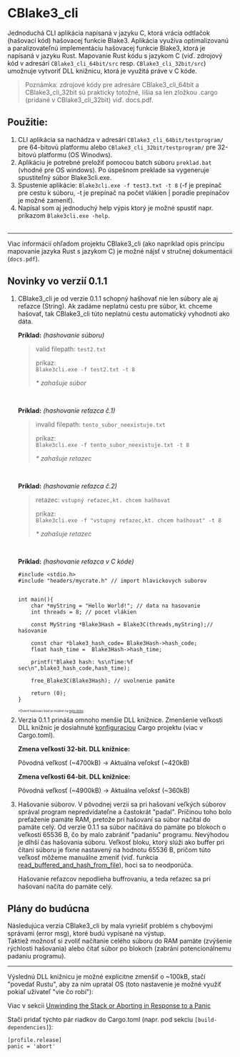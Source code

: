 # CBlake3_cli
Jednoduchá CLI aplikácia napísaná v jazyku C, ktorá vrácia odtlačok (hašovací kód) hašovacej funkcie Blake3. Aplikácia využíva optimalizovanú a paralizovateľnú implementáciu hašovacej funkcie Blake3, ktorá je napísaná v jazyku Rust. Mapovanie Rust kódu s jazykom C (viď. zdrojový kód v adresári `CBlake3_cli_64bit/src` resp. `CBlake3_cli_32bit/src`) umožnuje vytvoriť DLL knižnicu, ktorá je využitá práve v C kóde.

> Poznámka: zdrojové kódy pre adresáre CBlake3_cli_64bit a CBlake3_cli_32bit sú prakticky totožné, líšia sa len zložkou .cargo (pridané v CBlake3_cli_32bit) viď. docs.pdf.

## Použitie:

1) CLI aplikácia sa nachádza v adresári `CBlake3_cli_64bit/testprogram/` pre 64-bitovú platformu alebo `CBlake3_cli_32bit/testprogram/` pre 32-bitovú platformu (OS Winodws).
2) Aplikáciu je potrebné preložiť pomocou batch súboru `preklad.bat` (vhodné pre OS windows). Po úspešnom preklade sa vygeneruje spustiteľný súbor Blake3cli.exe.
3) Spustenie aplikácie: `Blake3cli.exe -f test3.txt -t 8` (-f je prepínač pre cestu k súboru, -t je prepínač na počet vlákien | poradie prepínačov je možné zameniť).
4) Napísal som aj jednoduchý help výpis ktorý je možné spustiť napr. príkazom `Blake3cli.exe -help`.
<br><br>

----
Viac informácií ohľadom projektu CBlake3_cli (ako napríklad opis princípu mapovanie jazyka Rust s jazykom C) je možné nájsť v stručnej dokumentácii (`docs.pdf`).


## Novinky vo verzií 0.1.1

<ol>

<li>CBlake3_cli je od verzie 0.1.1 schopný hašhovať nie len súbory ale aj reťazce (String).
Ak zadáme neplatnú cestu pre súbor, kt. chceme hašovať, tak CBlake3_cli túto neplatnú cestu  
automatický vyhodnotí ako dáta.  

__Príklad:__ _(hashovanie súboru)_

>valid filepath: `test2.txt`  
>
>príkaz:  
`Blake3cli.exe -f test2.txt -t 8`   
>
> _* zahašuje súbor_

<br>

__Príklad:__ _(hashovanie reťazca č.1)_

>invalid filepath: `tento_subor_neexistuje.txt`  
>
>príkaz:  
`Blake3cli.exe -f tento_subor_neexistuje.txt -t 8`   
>
> _* zahašuje retazec_

<br>

__Príklad:__ _(hashovanie reťazca č.2)_

> retazec: `vstupný reťazec,kt. chcem hašhovat`  
>
>príkaz:  
`Blake3cli.exe -f "vstupný reťazec,kt. chcem hašhovat" -t 8`   
>
> _* zahašuje retazec_

<br>

__Príklad:__ _(hashovanie reťazca v C kóde)_

```
#include <stdio.h>
#include "headers/mycrate.h" // import hlavickovych suborov


int main(){
    char *myString = "Hello World!"; // data na hasovanie
    int threads = 8; // pocet vlákien

    const MyString *Blake3Hash = Blake3C(threads,myString);// hašovanie

    const char *blake3_hash_code= Blake3Hash->hash_code; 
    float hash_time =  Blake3Hash->hash_time; 

    printf("Blake3 hash: %s\nTime:%f sec\n",blake3_hash_code,hash_time);

    free_Blake3C(Blake3Hash); // uvolnenie pamäte
      
    return (0);
}
```
<p style="font-size:0.5em;">*Overiť hašovací kód je možné na <a href="https://connor4312.github.io/blake3/index.html">tejto linke</a>.</p>
</li>


<li>
Verzia 0.1.1 prináša omnoho menšie DLL knižnice. Zmenšenie veľkosti DLL knižníc je dosiahnuté <a href="https://youtu.be/b2qe3L4BX-Y">konfiguraciou</a> Cargo projektu (viac v Cargo.toml).  

<br>

__Zmena veľkosti 32-bit. DLL knižnice:__

Pôvodná veľkosť (~4700kB) -> Aktuálna veľoksť (~420kB)

__Zmena veľkosti 64-bit. DLL knižnice:__

Pôvodná veľkosť (~4900kB) -> Aktuálna veľoksť (~360kB)

</li>

<li>
Hašovanie súborov. V pôvodnej verzii sa pri hašovaní veľkých súborov správal program nepredvídateľne a častokrát "padal". Príčinou toho bolo preťaženie pamäte RAM, pretože pri hašovaní sa súbor načítal do pamäte celý. Od verzie 0.1.1 sa súbor načitáva do pamäte po blokoch o veľkosti 65536 B, čo by malo zabrániť "padaniu" programu. Nevýhodou je dlhší čas hašovania súboru. Veľkosť bloku, ktorý slúži ako buffer pri čítani súboru je fixne nastavený na hodnotu 65536 B, pričom túto veľkosť môžeme manuálne zmeniť (viď. funkcia <a href="https://github.com/Alg0ritmus/CBlake3_cli/blob/0.1.1/CBlake3_cli_64bit/src/additional/MyHasherStruct.rs#L97">read_buffered_and_hash_from_file</a>), hoci sa to neodporúča.  

Hašovanie reťazcov nepodlieha buffrovaniu, a teda reťazec sa pri hašovaní načíta do pamäte celý.
</li>
</ol>


## Plány do budúcna
Následujúca verzia CBlake3_cli by mala vyriešiť problém s chybovými správami (error msg), ktoré budú vypísané na výstup.  
Taktiež možnosť si zvoliť načítanie celého súboru do RAM pamäte (zvýšenie rýchlosti hašovania) alebo čítať súbor po blokoch (zabráni potencionálnemu padaniu programu).

---
Výslednú DLL knižnicu je možné explicitne zmenšiť o ~100kB, stačí "povedať Rustu", aby za ním upratal OS (toto nastavenie je možné využiť pokiaľ užívateľ "vie čo robí"): 

Viac v sekcii [Unwinding the Stack or Aborting in Response to a Panic](https://doc.rust-lang.org/book/ch09-01-unrecoverable-errors-with-panic.html#unwinding-the-stack-or-aborting-in-response-to-a-panic)  

Stači pridať týchto pár riadkov do Cargo.toml (napr. pod sekciu `[build-dependencies]`):  

```
[profile.release]  
panic = 'abort'  
```

